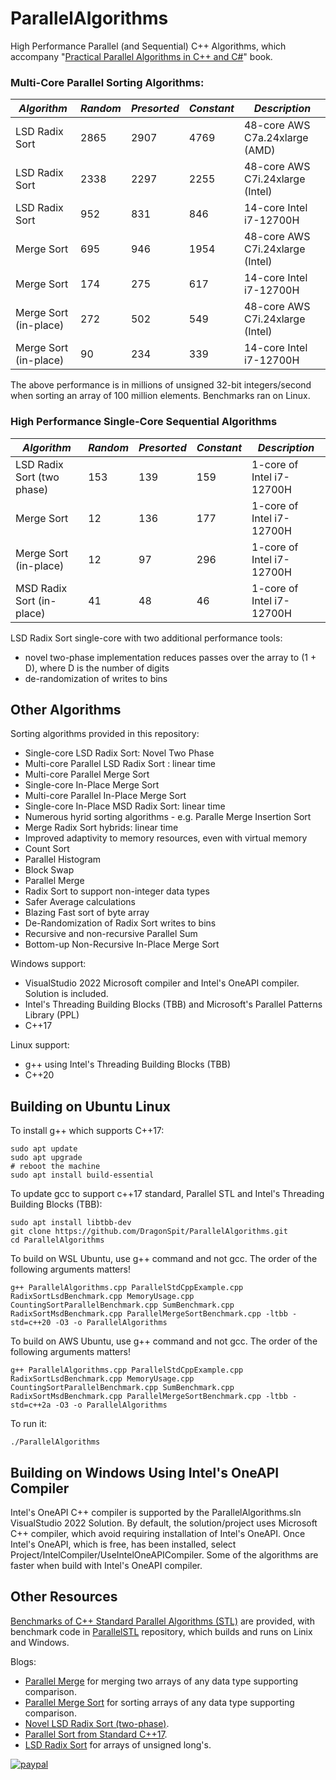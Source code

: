 # ParallelAlgorithms

High Performance Parallel (and Sequential) C++ Algorithms, which accompany "[Practical Parallel Algorithms in C++ and C#](https://www.amazon.com/Practical-Parallel-Algorithms-Sorting-Multicore-ebook/dp/B0C3TZPRKZ/ref=sr_1_1?crid=3P7Q0RUP8OBXB&keywords=duvanenko&qid=1702488919&sprefix=duvanenko%2Caps%2C95&sr=8-1)" book.

### Multi-Core Parallel Sorting Algorithms:

*Algorithm*|*Random*|*Presorted*|*Constant*|*Description*
--- | --- | --- | --- | ---
LSD Radix Sort        |2865|2907|4769| 48-core AWS C7a.24xlarge (AMD)
LSD Radix Sort        |2338|2297|2255| 48-core AWS C7i.24xlarge (Intel)
LSD Radix Sort        | 952| 831| 846| 14-core Intel i7-12700H
Merge Sort            | 695| 946|1954| 48-core AWS C7i.24xlarge (Intel)
Merge Sort            | 174| 275| 617| 14-core Intel i7-12700H
Merge Sort (in-place) | 272| 502| 549| 48-core AWS C7i.24xlarge (Intel)
Merge Sort (in-place) |  90| 234| 339| 14-core Intel i7-12700H

The above performance is in millions of unsigned 32-bit integers/second when sorting an array of 100 million elements.
Benchmarks ran on Linux.

### High Performance Single-Core Sequential Algorithms

*Algorithm*|*Random*|*Presorted*|*Constant*|*Description*
--- | --- | --- | --- | ---
LSD Radix Sort (two phase) |153|139|159| 1-core of Intel i7-12700H
Merge Sort                 | 12|136|177| 1-core of Intel i7-12700H
Merge Sort (in-place)      | 12| 97|296| 1-core of Intel i7-12700H
MSD Radix Sort (in-place)  | 41| 48| 46| 1-core of Intel i7-12700H

LSD Radix Sort single-core with two additional performance tools:
- novel two-phase implementation reduces passes over the array to (1 + D), where D is the number of digits
- de-randomization of writes to bins

## Other Algorithms
Sorting algorithms provided in this repository:
- Single-core LSD Radix Sort: Novel Two Phase
- Multi-core Parallel LSD Radix Sort : linear time
- Multi-core Parallel Merge Sort
- Single-core In-Place Merge Sort
- Multi-core Parallel In-Place Merge Sort
- Single-core In-Place MSD Radix Sort: linear time
- Numerous hyrid sorting algorithms - e.g. Paralle Merge Insertion Sort
- Merge Radix Sort hybrids: linear time
- Improved adaptivity to memory resources, even with virtual memory
- Count Sort
- Parallel Histogram
- Block Swap
- Parallel Merge
- Radix Sort to support non-integer data types
- Safer Average calculations
- Blazing Fast sort of byte array
- De-Randomization of Radix Sort writes to bins
- Recursive and non-recursive Parallel Sum
- Bottom-up Non-Recursive In-Place Merge Sort


Windows support:
- VisualStudio 2022 Microsoft compiler and Intel's OneAPI compiler. Solution is included.
- Intel's Threading Building Blocks (TBB) and Microsoft's Parallel Patterns Library (PPL)
- C++17

Linux support:
- g++ using Intel's Threading Building Blocks (TBB)
- C++20

## Building on Ubuntu Linux
To install g++ which supports C++17:
```
sudo apt update
sudo apt upgrade
# reboot the machine
sudo apt install build-essential
```

To update gcc to support c++17 standard, Parallel STL and Intel's Threading Building Blocks (TBB):
```
sudo apt install libtbb-dev
git clone https://github.com/DragonSpit/ParallelAlgorithms.git
cd ParallelAlgorithms
```

To build on WSL Ubuntu, use g++ command and not gcc. The order of the following arguments matters!
```
g++ ParallelAlgorithms.cpp ParallelStdCppExample.cpp RadixSortLsdBenchmark.cpp MemoryUsage.cpp CountingSortParallelBenchmark.cpp SumBenchmark.cpp RadixSortMsdBenchmark.cpp ParallelMergeSortBenchmark.cpp -ltbb -std=c++20 -O3 -o ParallelAlgorithms
```
To build on AWS Ubuntu, use g++ command and not gcc. The order of the following arguments matters!
```
g++ ParallelAlgorithms.cpp ParallelStdCppExample.cpp RadixSortLsdBenchmark.cpp MemoryUsage.cpp CountingSortParallelBenchmark.cpp SumBenchmark.cpp RadixSortMsdBenchmark.cpp ParallelMergeSortBenchmark.cpp -ltbb -std=c++2a -O3 -o ParallelAlgorithms
```
To run it:
```
./ParallelAlgorithms
```
## Building on Windows Using Intel's OneAPI Compiler
Intel's OneAPI C++ compiler is supported by the ParallelAlgorithms.sln VisualStudio 2022 Solution. By default, the solution/project uses Microsoft C++ compiler, which avoid requiring installation of Intel's OneAPI.
Once Intel's OneAPI, which is free, has been installed, select Project/IntelCompiler/UseIntelOneAPICompiler. Some of the algorithms are faster when build with Intel's OneAPI compiler.

## Other Resources
[Benchmarks of C++ Standard Parallel Algorithms (STL)](https://duvanenko.tech.blog/2023/05/21/c-parallel-stl-benchmark/) are provided, with benchmark code in [ParallelSTL](https://github.com/DragonSpit/ParallelSTL) repository, which builds and runs on Linix and Windows.

Blogs:
- [Parallel Merge](https://duvanenko.tech.blog/2018/01/14/parallel-merge/) for merging two arrays of any data type supporting comparison.
- [Parallel Merge Sort](https://duvanenko.tech.blog/2018/01/13/parallel-merge-sort/) for sorting arrays of any data type supporting comparison.
- [Novel LSD Radix Sort (two-phase)](https://duvanenko.tech.blog/2019/02/27/lsd-radix-sort-performance-improvements/).
- [Parallel Sort from Standard C++17](https://blogs.msdn.microsoft.com/vcblog/2018/09/11/using-c17-parallel-algorithms-for-better-performance/).
- [LSD Radix Sort](https://blogs.msdn.microsoft.com/vcblog/2018/09/11/using-c17-parallel-algorithms-for-better-performance/) for arrays of unsigned long's.


[![paypal](https://www.paypalobjects.com/en_US/i/btn/btn_donateCC_LG.gif)](https://www.paypal.com/cgi-bin/webscr?cmd=_s-xclick&hosted_button_id=LDD8L7UPAC7QL)
